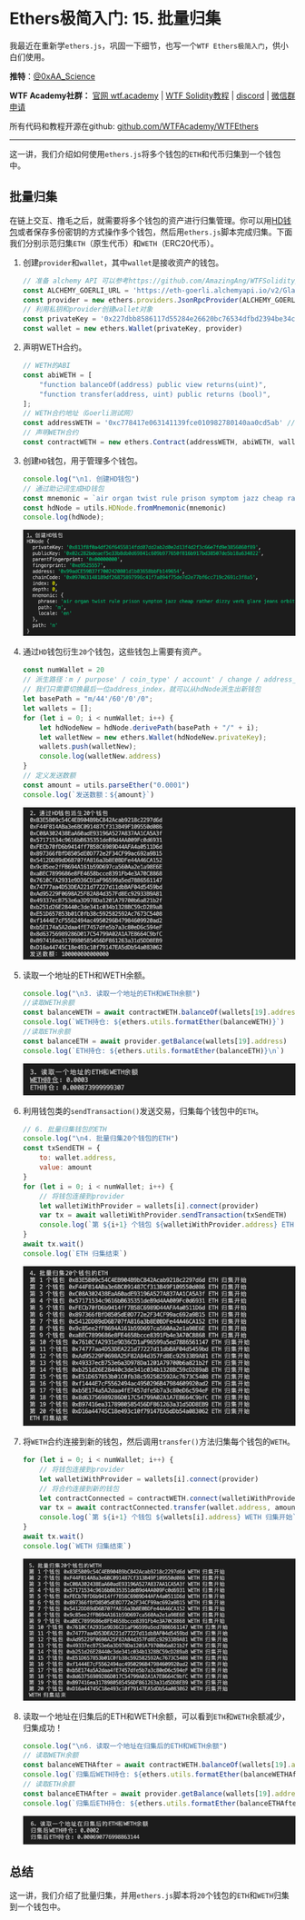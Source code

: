 # Ethers极简入门: 15. 批量归集

我最近在重新学`ethers.js`，巩固一下细节，也写一个`WTF Ethers极简入门`，供小白们使用。

**推特**：[@0xAA_Science](https://twitter.com/0xAA_Science)

**WTF Academy社群：** [官网 wtf.academy](https://wtf.academy) | [WTF Solidity教程](https://github.com/AmazingAng/WTFSolidity) | [discord](https://discord.gg/5akcruXrsk) | [微信群申请](https://docs.google.com/forms/d/e/1FAIpQLSe4KGT8Sh6sJ7hedQRuIYirOoZK_85miz3dw7vA1-YjodgJ-A/viewform?usp=sf_link)

所有代码和教程开源在github: [github.com/WTFAcademy/WTFEthers](https://github.com/WTFAcademy/WTFEthers)

-----

这一讲，我们介绍如何使用`ethers.js`将多个钱包的`ETH`和代币归集到一个钱包中。

## 批量归集

在链上交互、撸毛之后，就需要将多个钱包的资产进行归集管理。你可以用[HD钱包](https://github.com/WTFAcademy/WTFEthers/blob/main/14_HDwallet/readme.md)或者保存多份密钥的方式操作多个钱包，然后用`ethers.js`脚本完成归集。下面我们分别示范归集`ETH`（原生代币）和`WETH`（ERC20代币）。

1. 创建`provider`和`wallet`，其中`wallet`是接收资产的钱包。

    ```js
    // 准备 alchemy API 可以参考https://github.com/AmazingAng/WTFSolidity/blob/main/Topics/Tools/TOOL04_Alchemy/readme.md 
    const ALCHEMY_GOERLI_URL = 'https://eth-goerli.alchemyapi.io/v2/GlaeWuylnNM3uuOo-SAwJxuwTdqHaY5l';
    const provider = new ethers.providers.JsonRpcProvider(ALCHEMY_GOERLI_URL);
    // 利用私钥和provider创建wallet对象
    const privateKey = '0x227dbb8586117d55284e26620bc76534dfbd2394be34cf4a09cb775d593b6f2b'
    const wallet = new ethers.Wallet(privateKey, provider)
    ```

2. 声明WETH合约。
    ```js
    // WETH的ABI
    const abiWETH = [
        "function balanceOf(address) public view returns(uint)",
        "function transfer(address, uint) public returns (bool)",
    ];
    // WETH合约地址（Goerli测试网）
    const addressWETH = '0xc778417e063141139fce010982780140aa0cd5ab' // WETH Contract
    // 声明WETH合约
    const contractWETH = new ethers.Contract(addressWETH, abiWETH, wallet)
    ```

3. 创建`HD`钱包，用于管理多个钱包。

    ```js
    console.log("\n1. 创建HD钱包")
    // 通过助记词生成HD钱包
    const mnemonic = `air organ twist rule prison symptom jazz cheap rather dizzy verb glare jeans orbit weapon universe require tired sing casino business anxiety seminar hunt`
    const hdNode = utils.HDNode.fromMnemonic(mnemonic)
    console.log(hdNode);
    ```
    ![HD钱包](img/16-1.png)

4. 通过`HD`钱包衍生`20`个钱包，这些钱包上需要有资产。

    ```js
    const numWallet = 20
    // 派生路径：m / purpose' / coin_type' / account' / change / address_index
    // 我们只需要切换最后一位address_index，就可以从hdNode派生出新钱包
    let basePath = "m/44'/60'/0'/0";
    let wallets = [];
    for (let i = 0; i < numWallet; i++) {
        let hdNodeNew = hdNode.derivePath(basePath + "/" + i);
        let walletNew = new ethers.Wallet(hdNodeNew.privateKey);
        wallets.push(walletNew);
        console.log(walletNew.address)
    }
    // 定义发送数额
    const amount = utils.parseEther("0.0001")
    console.log(`发送数额：${amount}`)
    ```
    ![生成20个地址](img/16-2.png)

5. 读取一个地址的ETH和WETH余额。

    ```js
    console.log("\n3. 读取一个地址的ETH和WETH余额")
    //读取WETH余额
    const balanceWETH = await contractWETH.balanceOf(wallets[19].address)
    console.log(`WETH持仓: ${ethers.utils.formatEther(balanceWETH)}`)
    //读取ETH余额
    const balanceETH = await provider.getBalance(wallets[19].address)
    console.log(`ETH持仓: ${ethers.utils.formatEther(balanceETH)}\n`)
    ```
    ![读取余额](img/16-3.png)

6. 利用钱包类的`sendTransaction()`发送交易，归集每个钱包中的`ETH`。

    ```js
    // 6. 批量归集钱包的ETH
    console.log("\n4. 批量归集20个钱包的ETH")
    const txSendETH = {
        to: wallet.address,
        value: amount
    }
    for (let i = 0; i < numWallet; i++) {
        // 将钱包连接到provider
        let walletiWithProvider = wallets[i].connect(provider)
        var tx = await walletiWithProvider.sendTransaction(txSendETH)
        console.log(`第 ${i+1} 个钱包 ${walletiWithProvider.address} ETH 归集开始`)
    }
    await tx.wait()
    console.log(`ETH 归集结束`)
    ```
    ![归集ETH](img/16-4.png)

7. 将`WETH`合约连接到新的钱包，然后调用`transfer()`方法归集每个钱包的`WETH`。

    ```js
    for (let i = 0; i < numWallet; i++) {
        // 将钱包连接到provider
        let walletiWithProvider = wallets[i].connect(provider)
        // 将合约连接到新的钱包
        let contractConnected = contractWETH.connect(walletiWithProvider)
        var tx = await contractConnected.transfer(wallet.address, amount)
        console.log(`第 ${i+1} 个钱包 ${wallets[i].address} WETH 归集开始`)
    }
    await tx.wait()
    console.log(`WETH 归集结束`)
    ```
    ![归集WETH](img/16-5.png)

8. 读取一个地址在归集后的ETH和WETH余额，可以看到`ETH`和`WETH`余额减少，归集成功！
    ```js
    console.log("\n6. 读取一个地址在归集后的ETH和WETH余额")
    // 读取WETH余额
    const balanceWETHAfter = await contractWETH.balanceOf(wallets[19].address)
    console.log(`归集后WETH持仓: ${ethers.utils.formatEther(balanceWETHAfter)}`)
    // 读取ETH余额
    const balanceETHAfter = await provider.getBalance(wallets[19].address)
    console.log(`归集后ETH持仓: ${ethers.utils.formatEther(balanceETHAfter)}\n`)
    ```
    ![归集后余额变动](img/16-6.png)

## 总结

这一讲，我们介绍了批量归集，并用`ethers.js`脚本将`20`个钱包的`ETH`和`WETH`归集到一个钱包中。